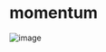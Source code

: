 # momentum

![image](https://github.com/hyeong1/momentum/assets/86397095/b22b2888-2065-45f6-8692-a2986741c1bd)
